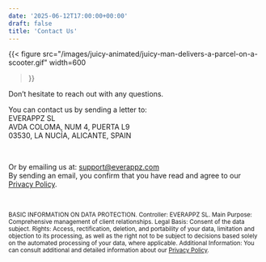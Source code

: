 ```yaml
---
date: '2025-06-12T17:00:00+00:00'
draft: false
title: 'Contact Us'
---
```


{{< figure
  src="/images/juicy-animated/juicy-man-delivers-a-parcel-on-a-scooter.gif"
  width=600
>}}

Don’t hesitate to reach out with any questions.

You can contact us by sending a letter to:  
EVERAPPZ SL  
AVDA COLOMA, NUM 4, PUERTA L9  
03530, LA NUCÍA, ALICANTE, SPAIN

<br>

Or by emailing us at: [support@everappz.com](mailto:support@everappz.com)  
By sending an email, you confirm that you have read and agree to our [Privacy Policy](../legal/privacy-policy).

<br>

<sub>BASIC INFORMATION ON DATA PROTECTION. Controller: EVERAPPZ SL. Main Purpose: Comprehensive management of client relationships. Legal Basis: Consent of the data subject. Rights: Access, rectification, deletion, and portability of your data, limitation and objection to its processing, as well as the right not to be subject to decisions based solely on the automated processing of your data, where applicable. Additional Information: You can consult additional and detailed information about our [Privacy Policy](../legal/privacy-policy).</sub>
